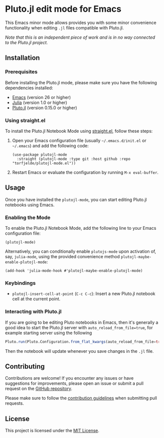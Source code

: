 # Pluto.jl edit mode for Emacs

This Emacs minor mode allows provides you with some minor convenience functionality when editing `.jl` files compatible with Pluto.jl.

_Note that this is an independent piece of work and is in no way connected to the Pluto.jl project._

## Installation

### Prerequisites

Before installing the Pluto.jl mode, please make sure you have the following dependencies installed:

- [Emacs](https://www.gnu.org/software/emacs/) (version 26 or higher)
- [Julia](https://julialang.org/) (version 1.0 or higher)
- [Pluto.jl](https://github.com/fonsp/Pluto.jl) (version 0.15.0 or higher)

### Using straight.el

To install the Pluto.jl Notebook Mode using [straight.el](https://github.com/raxod502/straight.el), follow these steps:

1. Open your Emacs configuration file (usually `~/.emacs.d/init.el` or `~/.emacs`) and add the following code:

   ```emacs-lisp
   (use-package plutojl-mode
     :straight (plutojl-mode :type git :host github :repo "torfjelde/plutojl-mode.el"))
   ```

2. Restart Emacs or evaluate the configuration by running `M-x eval-buffer`.

## Usage

Once you have installed the `plutojl-mode`, you can start editing Pluto.jl notebooks using Emacs.

### Enabling the Mode

To enable the Pluto.jl Notebook Mode, add the following line to your Emacs configuration file:

```emacs-lisp
(plutojl-mode)
```

Alternatively, you can conditionally enable `plutojs-mode` upon activation of, say, `julia-mode`, using the provided convenience method `plutojl-maybe-enable-plutojl-mode`:

```emacs-lisp
(add-hook 'julia-mode-hook #'plutojl-maybe-enable-plutojl-mode)
```

### Keybindings

- `plutojl-insert-cell-at-point` (`C-c C-c`): Insert a new Pluto.jl notebook cell at the current point.

### Interacting with Pluto.jl

If you are going to be editing Pluto notebooks in Emacs, then it's generally a good idea to start the Pluto.jl server with `auto_reload_from_file=true`, for example starting server using the following

``` julia
Pluto.run(Pluto.Configuration.from_flat_kwargs(auto_reload_from_file=true))
```

Then the notebook will update whenever you save changes in the `.jl` file.

## Contributing

Contributions are welcome! If you encounter any issues or have suggestions for improvements, please open an issue or submit a pull request on the [GitHub repository](https://github.com/torfjelde/plutojl-mode.el).

Please make sure to follow the [contribution guidelines](CONTRIBUTING.md) when submitting pull requests.

## License

This project is licensed under the [MIT License](LICENSE).
